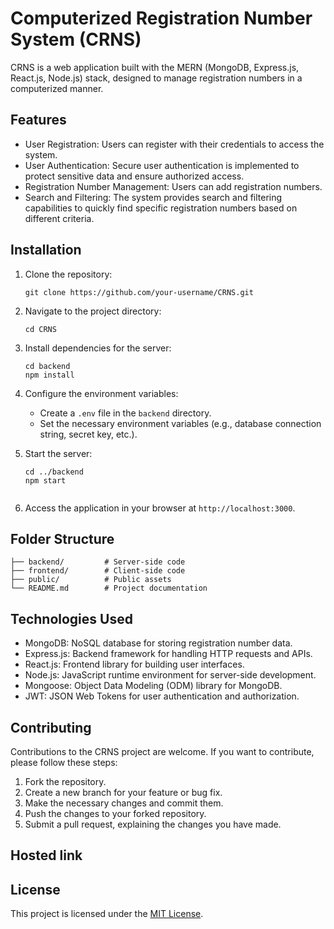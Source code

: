 # Computerized Registration Number System (CRNS)

CRNS is a web application built with the MERN (MongoDB, Express.js, React.js, Node.js) stack, designed to manage registration numbers in a computerized manner.

## Features

- User Registration: Users can register with their credentials to access the system.
- User Authentication: Secure user authentication is implemented to protect sensitive data and ensure authorized access.
- Registration Number Management: Users can add registration numbers.
- Search and Filtering: The system provides search and filtering capabilities to quickly find specific registration numbers based on different criteria.

## Installation

1. Clone the repository:
   ```
   git clone https://github.com/your-username/CRNS.git
   ```

2. Navigate to the project directory:
   ```
   cd CRNS
   ```

3. Install dependencies for the server:
   ```
   cd backend
   npm install
   ```

4. Configure the environment variables:
   - Create a `.env` file in the `backend` directory.
   - Set the necessary environment variables (e.g., database connection string, secret key, etc.).

5. Start the server:
   ```
   cd ../backend
   npm start
   ```
   ```

8. Access the application in your browser at `http://localhost:3000`.

## Folder Structure

```
├── backend/         # Server-side code
├── frontend/        # Client-side code
├── public/          # Public assets
└── README.md        # Project documentation
```

## Technologies Used

- MongoDB: NoSQL database for storing registration number data.
- Express.js: Backend framework for handling HTTP requests and APIs.
- React.js: Frontend library for building user interfaces.
- Node.js: JavaScript runtime environment for server-side development.
- Mongoose: Object Data Modeling (ODM) library for MongoDB.
- JWT: JSON Web Tokens for user authentication and authorization.

## Contributing

Contributions to the CRNS project are welcome. If you want to contribute, please follow these steps:

1. Fork the repository.
2. Create a new branch for your feature or bug fix.
3. Make the necessary changes and commit them.
4. Push the changes to your forked repository.
5. Submit a pull request, explaining the changes you have made.


## Hosted link

## License

This project is licensed under the [MIT License](LICENSE).
